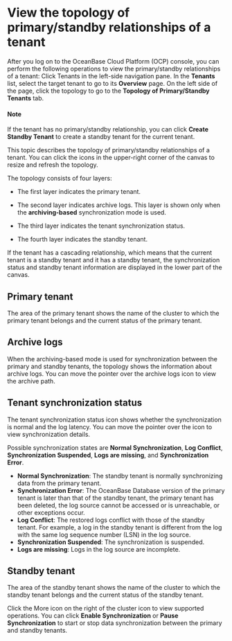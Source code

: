 # View the topology of primary/standby relationships of a tenant

After you log on to the OceanBase Cloud Platform (OCP) console, you can perform the following operations to view the primary/standby relationships of a tenant: Click Tenants in the left-side navigation pane. In the **Tenants** list, select the target tenant to go to its **Overview** page. On the left side of the page, click the topology to go to the **Topology of Primary/Standby Tenants** tab.

<main id="notice" type='explain'>
<h4>Note</h4>
<p>If the tenant has no primary/standby relationship, you can click <b>Create Standby Tenant</b> to create a standby tenant for the current tenant. </p>
</main>

This topic describes the topology of primary/standby relationships of a tenant. You can click the icons in the upper-right corner of the canvas to resize and refresh the topology.

The topology consists of four layers:

* The first layer indicates the primary tenant.

* The second layer indicates archive logs. This layer is shown only when the **archiving-based** synchronization mode is used.

* The third layer indicates the tenant synchronization status.

* The fourth layer indicates the standby tenant.

If the tenant has a cascading relationship, which means that the current tenant is a standby tenant and it has a standby tenant, the synchronization status and standby tenant information are displayed in the lower part of the canvas.

## Primary tenant

The area of the primary tenant shows the name of the cluster to which the primary tenant belongs and the current status of the primary tenant.

## Archive logs

When the archiving-based mode is used for synchronization between the primary and standby tenants, the topology shows the information about archive logs. You can move the pointer over the archive logs icon to view the archive path.

## Tenant synchronization status

The tenant synchronization status icon shows whether the synchronization is normal and the log latency. You can move the pointer over the icon to view synchronization details.

Possible synchronization states are **Normal Synchronization**, **Log Conflict**, **Synchronization Suspended**, **Logs are missing**, and **Synchronization Error**.

* **Normal Synchronization**: The standby tenant is normally synchronizing data from the primary tenant.
* **Synchronization Error**: The OceanBase Database version of the primary tenant is later than that of the standby tenant, the primary tenant has been deleted, the log source cannot be accessed or is unreachable, or other exceptions occur.
* **Log Conflict**: The restored logs conflict with those of the standby tenant. For example, a log in the standby tenant is different from the log with the same log sequence number (LSN) in the log source.
* **Synchronization Suspended**: The synchronization is suspended.
* **Logs are missing**: Logs in the log source are incomplete.

## Standby tenant

The area of the standby tenant shows the name of the cluster to which the standby tenant belongs and the current status of the standby tenant.

Click the More icon on the right of the cluster icon to view supported operations. You can click **Enable Synchronization** or **Pause Synchronization** to start or stop data synchronization between the primary and standby tenants.
